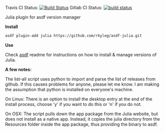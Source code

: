 Travis CI Status:
[![Build Status](https://travis-ci.org/rkyleg/asdf-julia.svg?branch=master)](https://travis-ci.org/rkyleg/asdf-julia)
Gitlab CI Status:
[![build status](https://gitlab.com/rkyleg/asdf-julia/badges/master/build.svg)](https://gitlab.com/rkyleg/asdf-julia/commits/master)

Julia plugin for asdf version manager

**Install**

```bash
asdf plugin-add julia https://github.com/rkyleg/asdf-julia.git
```

**Use**

Check [asdf](ashttps://github.com/asdf-vm/asdfdf) readme for instructions on how to install & manage versions of Julia.

**A few notes:**

The list-all script uses python to import and parse the list of releases from github.
If this causes problems for anyone, please let me know. I am making the assumption that python is
installed on everyone's machine.

On Linux:
There is an option to install the desktop entry at the end of the install process, 
choose 'y' if you want to do this or 'n' if you do not. 

On OSX:
The script pulls down the app package from the Julia website, but does not install 
as a native app. Instead, it copies the julia directory from the Resources folder 
inside the app package, thus providing the binary to asdf. 